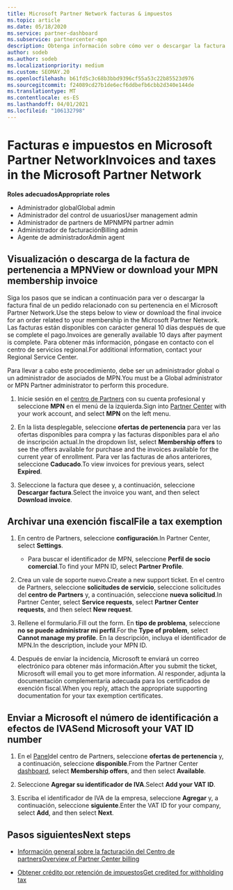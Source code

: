 ```yaml
---
title: Microsoft Partner Network facturas & impuestos
ms.topic: article
ms.date: 05/18/2020
ms.service: partner-dashboard
ms.subservice: partnercenter-mpn
description: Obtenga información sobre cómo ver o descargar la factura de pertenencia a MPN, cómo archivar la exención fiscal y cómo enviar a Microsoft el número de identificación de IVA.
author: sodeb
ms.author: sodeb
ms.localizationpriority: medium
ms.custom: SEOMAY.20
ms.openlocfilehash: b61fd5c3c68b3bbd9396cf55a53c22b85523d976
ms.sourcegitcommit: f24089cd27b1de6ecf6ddbefb6cbb2d340e144de
ms.translationtype: MT
ms.contentlocale: es-ES
ms.lasthandoff: 04/01/2021
ms.locfileid: "106132798"
---
```

# <a name="invoices-and-taxes-in-the-microsoft-partner-network"></a><span data-ttu-id="f6ef7-103">Facturas e impuestos en Microsoft Partner Network</span><span class="sxs-lookup"><span data-stu-id="f6ef7-103">Invoices and taxes in the Microsoft Partner Network</span></span>

<span data-ttu-id="f6ef7-104">**Roles adecuados**</span><span class="sxs-lookup"><span data-stu-id="f6ef7-104">**Appropriate roles**</span></span>

- <span data-ttu-id="f6ef7-105">Administrador global</span><span class="sxs-lookup"><span data-stu-id="f6ef7-105">Global admin</span></span>
- <span data-ttu-id="f6ef7-106">Administrador del control de usuarios</span><span class="sxs-lookup"><span data-stu-id="f6ef7-106">User management admin</span></span>
- <span data-ttu-id="f6ef7-107">Administrador de partners de MPN</span><span class="sxs-lookup"><span data-stu-id="f6ef7-107">MPN partner admin</span></span>
- <span data-ttu-id="f6ef7-108">Administrador de facturación</span><span class="sxs-lookup"><span data-stu-id="f6ef7-108">Billing admin</span></span>
- <span data-ttu-id="f6ef7-109">Agente de administrador</span><span class="sxs-lookup"><span data-stu-id="f6ef7-109">Admin agent</span></span>

## <a name="view-or-download-your-mpn-membership-invoice"></a><span data-ttu-id="f6ef7-110">Visualización o descarga de la factura de pertenencia a MPN</span><span class="sxs-lookup"><span data-stu-id="f6ef7-110">View or download your MPN membership invoice</span></span>

<span data-ttu-id="f6ef7-111">Siga los pasos que se indican a continuación para ver o descargar la factura final de un pedido relacionado con su pertenencia en el Microsoft Partner Network.</span><span class="sxs-lookup"><span data-stu-id="f6ef7-111">Use the steps below to view or download the final invoice for an order related to your membership in the Microsoft Partner Network.</span></span> <span data-ttu-id="f6ef7-112">Las facturas están disponibles con carácter general 10 días después de que se complete el pago.</span><span class="sxs-lookup"><span data-stu-id="f6ef7-112">Invoices are generally available 10 days after payment is complete.</span></span> <span data-ttu-id="f6ef7-113">Para obtener más información, póngase en contacto con el centro de servicios regional.</span><span class="sxs-lookup"><span data-stu-id="f6ef7-113">For additional information, contact your Regional Service Center.</span></span>  

<span data-ttu-id="f6ef7-114">Para llevar a cabo este procedimiento, debe ser un administrador global o un administrador de asociados de MPN.</span><span class="sxs-lookup"><span data-stu-id="f6ef7-114">You must be a Global administrator or MPN Partner administrator to perform this procedure.</span></span> 

1.  <span data-ttu-id="f6ef7-115">Inicie sesión en el [centro de Partners](https://partner.microsoft.com/dashboard/home) con su cuenta profesional y seleccione **MPN** en el menú de la izquierda.</span><span class="sxs-lookup"><span data-stu-id="f6ef7-115">Sign into [Partner Center](https://partner.microsoft.com/dashboard/home) with your work account, and select **MPN** on the left menu.</span></span>

4.  <span data-ttu-id="f6ef7-116">En la lista desplegable, seleccione **ofertas de pertenencia** para ver las ofertas disponibles para compra y las facturas disponibles para el año de inscripción actual.</span><span class="sxs-lookup"><span data-stu-id="f6ef7-116">In the dropdown list, select **Membership offers** to see the offers available for purchase and the invoices available for the current year of enrollment.</span></span> <span data-ttu-id="f6ef7-117">Para ver las facturas de años anteriores, seleccione **Caducado**.</span><span class="sxs-lookup"><span data-stu-id="f6ef7-117">To view invoices for previous years, select **Expired**.</span></span>

6.  <span data-ttu-id="f6ef7-118">Seleccione la factura que desee y, a continuación, seleccione **Descargar factura**.</span><span class="sxs-lookup"><span data-stu-id="f6ef7-118">Select the invoice you want, and then select **Download invoice**.</span></span> 

## <a name="file-a-tax-exemption"></a><span data-ttu-id="f6ef7-119">Archivar una exención fiscal</span><span class="sxs-lookup"><span data-stu-id="f6ef7-119">File a tax exemption</span></span>

1.  <span data-ttu-id="f6ef7-120">En centro de Partners, seleccione **configuración**.</span><span class="sxs-lookup"><span data-stu-id="f6ef7-120">In Partner Center, select **Settings**.</span></span>
    - <span data-ttu-id="f6ef7-121">Para buscar el identificador de MPN, seleccione **Perfil de socio comercial**.</span><span class="sxs-lookup"><span data-stu-id="f6ef7-121">To find your MPN ID, select **Partner Profile**.</span></span>

2.  <span data-ttu-id="f6ef7-122">Crea un vale de soporte nuevo.</span><span class="sxs-lookup"><span data-stu-id="f6ef7-122">Create a new support ticket.</span></span> <span data-ttu-id="f6ef7-123">En el centro de Partners, seleccione **solicitudes de servicio**, seleccione solicitudes del **centro de Partners** y, a continuación, seleccione **nueva solicitud**.</span><span class="sxs-lookup"><span data-stu-id="f6ef7-123">In Partner Center, select **Service requests**, select **Partner Center requests**, and then select **New request**.</span></span>

3.  <span data-ttu-id="f6ef7-124">Rellene el formulario.</span><span class="sxs-lookup"><span data-stu-id="f6ef7-124">Fill out the form.</span></span> <span data-ttu-id="f6ef7-125">En **tipo de problema**, seleccione **no se puede administrar mi perfil**.</span><span class="sxs-lookup"><span data-stu-id="f6ef7-125">For the **Type of problem**, select **Cannot manage my profile**.</span></span> <span data-ttu-id="f6ef7-126">En la descripción, incluya el identificador de MPN.</span><span class="sxs-lookup"><span data-stu-id="f6ef7-126">In the description, include your MPN ID.</span></span>

4.  <span data-ttu-id="f6ef7-127">Después de enviar la incidencia, Microsoft te enviará un correo electrónico para obtener más información.</span><span class="sxs-lookup"><span data-stu-id="f6ef7-127">After you submit the ticket, Microsoft will email you to get more information.</span></span> <span data-ttu-id="f6ef7-128">Al responder, adjunta la documentación complementaria adecuada para los certificados de exención fiscal.</span><span class="sxs-lookup"><span data-stu-id="f6ef7-128">When you reply, attach the appropriate supporting documentation for your tax exemption certificates.</span></span>

## <a name="send-microsoft-your-vat-id-number"></a><span data-ttu-id="f6ef7-129">Enviar a Microsoft el número de identificación a efectos de IVA</span><span class="sxs-lookup"><span data-stu-id="f6ef7-129">Send Microsoft your VAT ID number</span></span>

1.  <span data-ttu-id="f6ef7-130">En el [Panel](https://partner.microsoft.com/dashboard/home)del centro de Partners, seleccione **ofertas de pertenencia** y, a continuación, seleccione **disponible**.</span><span class="sxs-lookup"><span data-stu-id="f6ef7-130">From the Partner Center [dashboard](https://partner.microsoft.com/dashboard/home), select **Membership offers**, and then select **Available**.</span></span> 

2.  <span data-ttu-id="f6ef7-131">Seleccione **Agregar su identificador de IVA**.</span><span class="sxs-lookup"><span data-stu-id="f6ef7-131">Select **Add your VAT ID**.</span></span> 

3.  <span data-ttu-id="f6ef7-132">Escriba el identificador de IVA de la empresa, seleccione **Agregar** y, a continuación, seleccione **siguiente**.</span><span class="sxs-lookup"><span data-stu-id="f6ef7-132">Enter the VAT ID for your company, select **Add**, and then select **Next**.</span></span> 

## <a name="next-steps"></a><span data-ttu-id="f6ef7-133">Pasos siguientes</span><span class="sxs-lookup"><span data-stu-id="f6ef7-133">Next steps</span></span>

- [<span data-ttu-id="f6ef7-134">Información general sobre la facturación del Centro de partners</span><span class="sxs-lookup"><span data-stu-id="f6ef7-134">Overview of Partner Center billing</span></span>](billing-basics.md)

- [<span data-ttu-id="f6ef7-135">Obtener crédito por retención de impuestos</span><span class="sxs-lookup"><span data-stu-id="f6ef7-135">Get credited for withholding tax</span></span>](withholding-tax-credit-form.md)